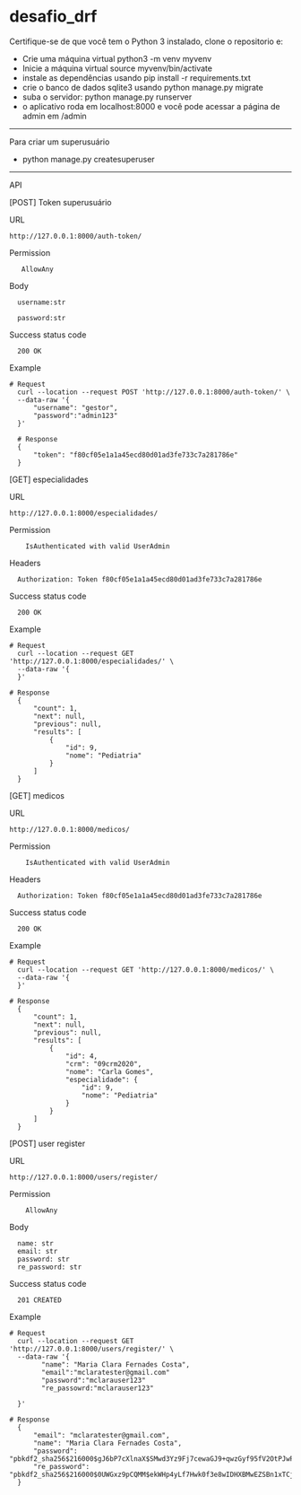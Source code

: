 # desafio_drf

 Certifique-se de que você tem o Python 3 instalado, clone o repositorio e:

- Crie uma máquina virtual python3 -m venv myvenv
- Inicie a máquina virtual source myvenv/bin/activate
- instale as dependências usando pip install -r requirements.txt
- crie o banco de dados sqlite3 usando python manage.py migrate
- suba o servidor: python manage.py runserver
- o aplicativo roda em localhost:8000 e você pode acessar a página de admin em /admin
__________________________________________

Para criar um superusuário 

- python manage.py createsuperuser 

____________________________________________

API

[POST] Token superusuário

URL
    
    http://127.0.0.1:8000/auth-token/

Permission

       AllowAny

Body

      username:str
     
      password:str

Success status code

      200 OK
      
Example
    
    # Request 
      curl --location --request POST 'http://127.0.0.1:8000/auth-token/' \
      --data-raw '{
          "username": "gestor",
          "password":"admin123"
      }' 

      # Response
      {
          "token": "f80cf05e1a1a45ecd80d01ad3fe733c7a281786e"
      }
      

[GET] especialidades

URL
    
    http://127.0.0.1:8000/especialidades/

Permission

        IsAuthenticated with valid UserAdmin

Headers 

      Authorization: Token f80cf05e1a1a45ecd80d01ad3fe733c7a281786e

Success status code

      200 OK
      
Example
    
    # Request 
      curl --location --request GET 'http://127.0.0.1:8000/especialidades/' \
      --data-raw '{
      }' 

    # Response
      {
          "count": 1,
          "next": null,
          "previous": null,
          "results": [
              {
                  "id": 9,
                  "nome": "Pediatria"
              }
          ]
      }

[GET] medicos

URL
    
    http://127.0.0.1:8000/medicos/

Permission

        IsAuthenticated with valid UserAdmin

Headers 

      Authorization: Token f80cf05e1a1a45ecd80d01ad3fe733c7a281786e

Success status code

      200 OK
      
Example
    
    # Request 
      curl --location --request GET 'http://127.0.0.1:8000/medicos/' \
      --data-raw '{
      }' 

    # Response
      {
          "count": 1,
          "next": null,
          "previous": null,
          "results": [
              {
                  "id": 4,
                  "crm": "09crm2020",
                  "nome": "Carla Gomes",
                  "especialidade": {
                      "id": 9,
                      "nome": "Pediatria"
                  }
              }
          ]
      }


[POST] user register

URL
    
    http://127.0.0.1:8000/users/register/

Permission

        AllowAny

Body 

      name: str
      email: str
      password: str
      re_password: str

Success status code

      201 CREATED
      
Example
    
    # Request 
      curl --location --request GET 'http://127.0.0.1:8000/users/register/' \
      --data-raw '{
            "name": "Maria Clara Fernades Costa",
            "email":"mclaratester@gmail.com"
            "password":"mclarauser123"
            "re_passowrd:"mclarauser123"
        
      }' 

    # Response
      {
          "email": "mclaratester@gmail.com",
          "name": "Maria Clara Fernades Costa",
          "password": "pbkdf2_sha256$216000$gJ6bP7cXlnaX$SMwd3Yz9Fj7cewaGJ9+qwzGyf95fV2OtPJwPeNS66a4=",
          "re_password": "pbkdf2_sha256$216000$0UWGxz9pCQMM$ekWHp4yLf7Hwk0f3e8wIDHXBMwEZSBn1xTCj2Ai3IVw="
      }

